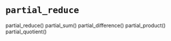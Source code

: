 # `partial_reduce`

partial_reduce()
partial_sum()
partial_difference()
partial_product()
partial_quotient()
